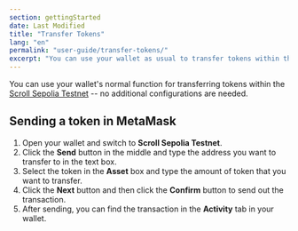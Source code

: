```yaml
---
section: gettingStarted
date: Last Modified
title: "Transfer Tokens"
lang: "en"
permalink: "user-guide/transfer-tokens/"
excerpt: "You can use your wallet as usual to transfer tokens within the Scroll Sepolia Testnet."
---
```


You can use your wallet's normal function for transferring tokens within the [Scroll Sepolia Testnet](https://www.alchemy.com/faucets/ethereum-sepolia) -- no additional configurations are needed.

## Sending a token in MetaMask

1. Open your wallet and switch to **Scroll Sepolia Testnet**.
2. Click the **Send** button in the middle and type the address you want to transfer to in the text box.
3. Select the token in the **Asset** box and type the amount of token that you want to transfer.
4. Click the **Next** button and then click the **Confirm** button to send out the transaction.
5. After sending, you can find the transaction in the **Activity** tab in your wallet.
